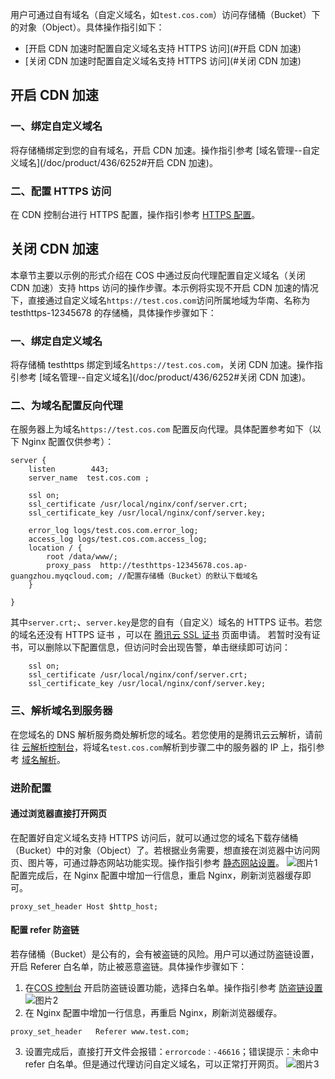用户可通过自有域名（自定义域名，如`test.cos.com`）访问存储桶（Bucket）下的对象（Object）。具体操作指引如下：
- [开启 CDN 加速时配置自定义域名支持 HTTPS 访问](#开启 CDN 加速)
- [关闭 CDN 加速时配置自定义域名支持 HTTPS 访问](#关闭 CDN 加速)

<span id="开启 CDN 加速"></span>
## 开启 CDN 加速
### 一、绑定自定义域名
将存储桶绑定到您的自有域名，开启 CDN 加速。操作指引参考 [域名管理--自定义域名](/doc/product/436/6252#开启 CDN 加速)。
### 二、配置 HTTPS 访问
在 CDN 控制台进行 HTTPS 配置，操作指引参考 [HTTPS 配置](/doc/product/228/6295)。
<span id="关闭 CDN 加速"></span>
## 关闭 CDN 加速
本章节主要以示例的形式介绍在 COS 中通过反向代理配置自定义域名（关闭 CDN 加速）支持 https 访问的操作步骤。本示例将实现不开启 CDN 加速的情况下，直接通过自定义域名`https://test.cos.com`访问所属地域为华南、名称为 testhttps-12345678 的存储桶，具体操作步骤如下：

### 一、绑定自定义域名
将存储桶 testhttps 绑定到域名`https://test.cos.com`，关闭 CDN 加速。操作指引参考 [域名管理--自定义域名](/doc/product/436/6252#关闭 CDN 加速)。
### 二、为域名配置反向代理
在服务器上为域名`https://test.cos.com` 配置反向代理。具体配置参考如下（以下 Nginx 配置仅供参考）：
```
server {
    listen        443;
    server_name  test.cos.com ;

    ssl on;
    ssl_certificate /usr/local/nginx/conf/server.crt;
    ssl_certificate_key /usr/local/nginx/conf/server.key;

    error_log logs/test.cos.com.error_log;
    access_log logs/test.cos.com.access_log;
    location / {
        root /data/www/;
        proxy_pass  http://testhttps-12345678.cos.ap-guangzhou.myqcloud.com; //配置存储桶（Bucket）的默认下载域名 
    }
        
}
```
其中`server.crt;`、`server.key`是您的自有（自定义）域名的 HTTPS 证书。若您的域名还没有 HTTPS 证书 ，可以在 [腾讯云 SSL 证书](https://cloud.tencent.com/product/ssl) 页面申请。
若暂时没有证书，可以删除以下配置信息，但访问时会出现告警，单击继续即可访问：
```
    ssl on;
    ssl_certificate /usr/local/nginx/conf/server.crt;
    ssl_certificate_key /usr/local/nginx/conf/server.key;
```

### 三、解析域名到服务器
在您域名的 DNS 解析服务商处解析您的域名。若您使用的是腾讯云云解析，请前往 [云解析控制台](https://console.qcloud.com/cns/domains)，将域名`test.cos.com`解析到步骤二中的服务器的 IP 上，指引参考 [域名解析](/doc/product/302/3446)。
### 进阶配置
#### 通过浏览器直接打开网页
在配置好自定义域名支持 HTTPS 访问后，就可以通过您的域名下载存储桶（Bucket）中的对象（Object）了。若根据业务需要，想直接在浏览器中访问网页、图片等，可通过静态网站功能实现。操作指引参考 [静态网站设置](/doc/product/436/6249)。
![图片1](//mc.qcloudimg.com/static/img/bdd63d54f805e4975e82c95b37f675f0/image.png)
配置完成后，在 Nginx 配置中增加一行信息，重启 Nginx，刷新浏览器缓存即可。
```
proxy_set_header Host $http_host;
```
#### 配置 refer 防盗链
若存储桶（Bucket）是公有的，会有被盗链的风险。用户可以通过防盗链设置，开启 Referer 白名单，防止被恶意盗链。具体操作步骤如下：
1. 在[COS 控制台](https://console.qcloud.com/cos4/index) 开启防盗链设置功能，选择白名单。操作指引参考 [防盗链设置](/doc/product/436/6250)
![图片2](//mc.qcloudimg.com/static/img/788556013c4d3ebd6b728d8c22a8adb5/image.png)
2. 在 Nginx 配置中增加一行信息，再重启 Nginx，刷新浏览器缓存。
```
proxy_set_header   Referer www.test.com;
```
3. 设置完成后，直接打开文件会报错：`errorcode：-46616`；错误提示：未命中 refer 白名单。但是通过代理访问自定义域名，可以正常打开网页。
![图片3](//mc.qcloudimg.com/static/img/005099e6a30398c600bb945b6b1c34e7/image.png)
